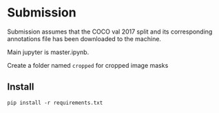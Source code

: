 # Submission

Submission assumes that the COCO val 2017 split and its corresponding annotations file has been downloaded to the machine.

Main jupyter is master.ipynb.

Create a folder named `cropped` for cropped image masks

## Install

```
pip install -r requirements.txt
```

